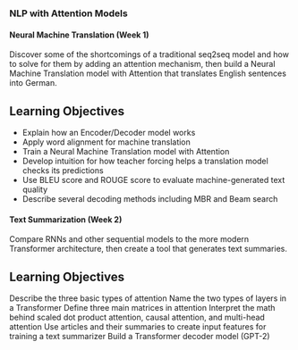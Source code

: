 ### NLP with Attention Models

#### Neural Machine Translation (Week 1)

Discover some of the shortcomings of a traditional seq2seq model and how to solve for them by adding an attention mechanism, then build a Neural Machine Translation model with Attention that translates English sentences into German.

## Learning Objectives

* Explain how an Encoder/Decoder model works
* Apply word alignment for machine translation
* Train a Neural Machine Translation model with Attention
* Develop intuition for how teacher forcing helps a translation model checks its predictions
* Use BLEU score and ROUGE score to evaluate machine-generated text quality
* Describe several decoding methods including MBR and Beam search

#### Text Summarization (Week 2)

Compare RNNs and other sequential models to the more modern Transformer architecture, then create a tool that generates text summaries.

## Learning Objectives

Describe the three basic types of attention
Name the two types of layers in a Transformer
Define three main matrices in attention
Interpret the math behind scaled dot product attention, causal attention, and multi-head attention
Use articles and their summaries to create input features for training a text summarizer
Build a Transformer decoder model (GPT-2)
